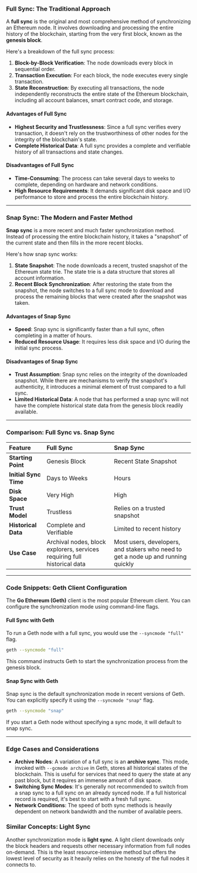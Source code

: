 
### **Full Sync: The Traditional Approach**

A **full sync** is the original and most comprehensive method of synchronizing an Ethereum node. It involves downloading and processing the entire history of the blockchain, starting from the very first block, known as the **genesis block**.

Here's a breakdown of the full sync process:

1.  **Block-by-Block Verification**: The node downloads every block in sequential order.
2.  **Transaction Execution**: For each block, the node executes every single transaction.
3.  **State Reconstruction**: By executing all transactions, the node independently reconstructs the entire state of the Ethereum blockchain, including all account balances, smart contract code, and storage.

#### **Advantages of Full Sync**

* **Highest Security and Trustlessness**: Since a full sync verifies every transaction, it doesn't rely on the trustworthiness of other nodes for the integrity of the blockchain's state.
* **Complete Historical Data**: A full sync provides a complete and verifiable history of all transactions and state changes.

#### **Disadvantages of Full Sync**

* **Time-Consuming**: The process can take several days to weeks to complete, depending on hardware and network conditions.
* **High Resource Requirements**: It demands significant disk space and I/O performance to store and process the entire blockchain history.

---

### **Snap Sync: The Modern and Faster Method**

**Snap sync** is a more recent and much faster synchronization method. Instead of processing the entire blockchain history, it takes a "snapshot" of the current state and then fills in the more recent blocks.

Here's how snap sync works:

1.  **State Snapshot**: The node downloads a recent, trusted snapshot of the Ethereum state trie. The state trie is a data structure that stores all account information.
2.  **Recent Block Synchronization**: After restoring the state from the snapshot, the node switches to a full sync mode to download and process the remaining blocks that were created after the snapshot was taken.

#### **Advantages of Snap Sync**

* **Speed**: Snap sync is significantly faster than a full sync, often completing in a matter of hours.
* **Reduced Resource Usage**: It requires less disk space and I/O during the initial sync process.

#### **Disadvantages of Snap Sync**

* **Trust Assumption**: Snap sync relies on the integrity of the downloaded snapshot. While there are mechanisms to verify the snapshot's authenticity, it introduces a minimal element of trust compared to a full sync.
* **Limited Historical Data**: A node that has performed a snap sync will not have the complete historical state data from the genesis block readily available.

---

### **Comparison: Full Sync vs. Snap Sync**

| Feature | Full Sync | Snap Sync |
| :--- | :--- | :--- |
| **Starting Point** | Genesis Block | Recent State Snapshot |
| **Initial Sync Time** | Days to Weeks | Hours |
| **Disk Space** | Very High | High |
| **Trust Model** | Trustless | Relies on a trusted snapshot |
| **Historical Data** | Complete and Verifiable | Limited to recent history |
| **Use Case** | Archival nodes, block explorers, services requiring full historical data | Most users, developers, and stakers who need to get a node up and running quickly |

---

### **Code Snippets: Geth Client Configuration**

The **Go Ethereum (Geth)** client is the most popular Ethereum client. You can configure the synchronization mode using command-line flags.

#### **Full Sync with Geth**

To run a Geth node with a full sync, you would use the `--syncmode "full"` flag.

```bash
geth --syncmode "full"
```

This command instructs Geth to start the synchronization process from the genesis block.

#### **Snap Sync with Geth**

Snap sync is the default synchronization mode in recent versions of Geth. You can explicitly specify it using the `--syncmode "snap"` flag.

```bash
geth --syncmode "snap"
```

If you start a Geth node without specifying a sync mode, it will default to snap sync.

---

### **Edge Cases and Considerations**

* **Archive Nodes**: A variation of a full sync is an **archive sync**. This mode, invoked with `--gcmode archive` in Geth, stores all historical states of the blockchain. This is useful for services that need to query the state at any past block, but it requires an immense amount of disk space.
* **Switching Sync Modes**: It's generally not recommended to switch from a snap sync to a full sync on an already synced node. If a full historical record is required, it's best to start with a fresh full sync.
* **Network Conditions**: The speed of both sync methods is heavily dependent on network bandwidth and the number of available peers.

### **Similar Concepts: Light Sync**

Another synchronization mode is **light sync**. A light client downloads only the block headers and requests other necessary information from full nodes on-demand. This is the least resource-intensive method but offers the lowest level of security as it heavily relies on the honesty of the full nodes it connects to.

